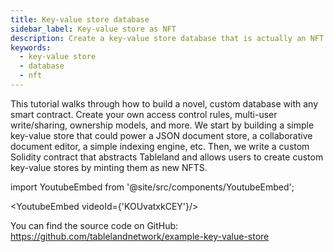 ```yaml
---
title: Key-value store database
sidebar_label: Key-value store as NFT
description: Create a key-value store database that is actually an NFT with collaborative features.
keywords:
  - key-value store
  - database
  - nft
---
```


This tutorial walks through how to build a novel, custom database with any smart contract. Create your own access control rules, multi-user write/sharing, ownership models, and more. We start by building a simple key-value store that could power a JSON document store, a collaborative document editor, a simple indexing engine, etc. Then, we write a custom Solidity contract that abstracts Tableland and allows users to create custom key-value stores by minting them as new NFTS.

import YoutubeEmbed from '@site/src/components/YoutubeEmbed';

<YoutubeEmbed videoId={'KOUvatxkCEY'}/>

You can find the source code on GitHub: https://github.com/tablelandnetwork/example-key-value-store
